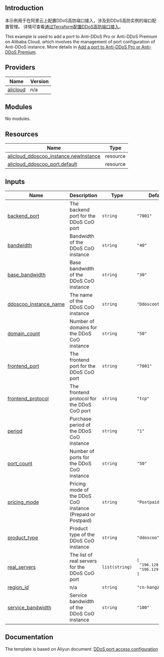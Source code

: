 ## Introduction

<!-- DOCS_DESCRIPTION_CN -->
本示例用于在阿里云上配置DDoS高防端口接入，涉及到DDoS高防实例的端口配置管理。
详情可查看[通过Terraform配置DDoS高防端口接入](https://help.aliyun.com/document_detail/2527859.html)。
<!-- DOCS_DESCRIPTION_CN -->

<!-- DOCS_DESCRIPTION_EN -->
This example is used to add a port to Anti-DDoS Pro or Anti-DDoS Premium on Alibaba Cloud, which involves the management of port configuration of Anti-DDoS instance.
More details in [Add a port to Anti-DDoS Pro or Anti-DDoS Premium](https://help.aliyun.com/document_detail/2527859.html).
<!-- DOCS_DESCRIPTION_EN -->

<!-- BEGIN_TF_DOCS -->
## Providers

| Name | Version |
|------|---------|
| <a name="provider_alicloud"></a> [alicloud](#provider\_alicloud) | n/a |

## Modules

No modules.

## Resources

| Name | Type |
|------|------|
| [alicloud_ddoscoo_instance.newInstance](https://registry.terraform.io/providers/aliyun/alicloud/latest/docs/resources/ddoscoo_instance) | resource |
| [alicloud_ddoscoo_port.default](https://registry.terraform.io/providers/aliyun/alicloud/latest/docs/resources/ddoscoo_port) | resource |

## Inputs

| Name | Description | Type | Default | Required |
|------|-------------|------|---------|:--------:|
| <a name="input_backend_port"></a> [backend\_port](#input\_backend\_port) | The backend port for the DDoS CoO port | `string` | `"7001"` | no |
| <a name="input_bandwidth"></a> [bandwidth](#input\_bandwidth) | Bandwidth of the DDoS CoO instance | `string` | `"40"` | no |
| <a name="input_base_bandwidth"></a> [base\_bandwidth](#input\_base\_bandwidth) | Base bandwidth of the DDoS CoO instance | `string` | `"30"` | no |
| <a name="input_ddoscoo_instance_name"></a> [ddoscoo\_instance\_name](#input\_ddoscoo\_instance\_name) | The name of the DDoS CoO instance | `string` | `"Ddoscootest"` | no |
| <a name="input_domain_count"></a> [domain\_count](#input\_domain\_count) | Number of domains for the DDoS CoO instance | `string` | `"50"` | no |
| <a name="input_frontend_port"></a> [frontend\_port](#input\_frontend\_port) | The frontend port for the DDoS CoO port | `string` | `"7001"` | no |
| <a name="input_frontend_protocol"></a> [frontend\_protocol](#input\_frontend\_protocol) | The frontend protocol for the DDoS CoO port | `string` | `"tcp"` | no |
| <a name="input_period"></a> [period](#input\_period) | Purchase period of the DDoS CoO instance | `string` | `"1"` | no |
| <a name="input_port_count"></a> [port\_count](#input\_port\_count) | Number of ports for the DDoS CoO instance | `string` | `"50"` | no |
| <a name="input_pricing_mode"></a> [pricing\_mode](#input\_pricing\_mode) | Pricing mode of the DDoS CoO instance (Prepaid or Postpaid) | `string` | `"Postpaid"` | no |
| <a name="input_product_type"></a> [product\_type](#input\_product\_type) | Product type of the DDoS CoO instance | `string` | `"ddoscoo"` | no |
| <a name="input_real_servers"></a> [real\_servers](#input\_real\_servers) | The list of real servers for the DDoS CoO port | `list(string)` | <pre>[<br/>  "196.128.10.21",<br/>  "196.129.10.11"<br/>]</pre> | no |
| <a name="input_region_id"></a> [region\_id](#input\_region\_id) | n/a | `string` | `"cn-hangzhou"` | no |
| <a name="input_service_bandwidth"></a> [service\_bandwidth](#input\_service\_bandwidth) | Service bandwidth of the DDoS CoO instance | `string` | `"100"` | no |
<!-- END_TF_DOCS -->

## Documentation
<!-- docs-link --> 

The template is based on Aliyun document: [DDoS port access configuration](https://help.aliyun.com/document_detail/2527859.html) 

<!-- docs-link --> 
